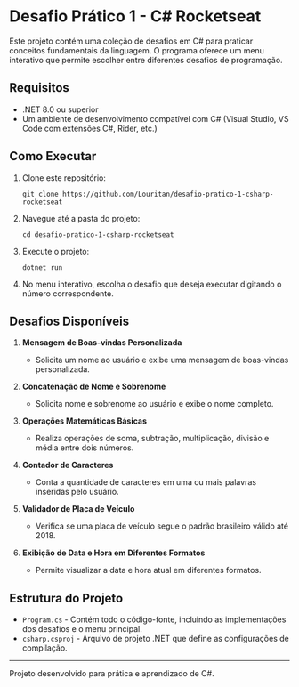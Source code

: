 # Desafio Prático 1 - C# Rocketseat

Este projeto contém uma coleção de desafios em C# para praticar conceitos fundamentais da linguagem. O programa oferece um menu interativo que permite escolher entre diferentes desafios de programação.

## Requisitos

- .NET 8.0 ou superior
- Um ambiente de desenvolvimento compatível com C# (Visual Studio, VS Code com extensões C#, Rider, etc.)

## Como Executar

1. Clone este repositório:
   ```
   git clone https://github.com/Louritan/desafio-pratico-1-csharp-rocketseat
   ```

2. Navegue até a pasta do projeto:
   ```
   cd desafio-pratico-1-csharp-rocketseat
   ```

3. Execute o projeto:
   ```
   dotnet run
   ```

4. No menu interativo, escolha o desafio que deseja executar digitando o número correspondente.

## Desafios Disponíveis

1. **Mensagem de Boas-vindas Personalizada**
   - Solicita um nome ao usuário e exibe uma mensagem de boas-vindas personalizada.

2. **Concatenação de Nome e Sobrenome**
   - Solicita nome e sobrenome ao usuário e exibe o nome completo.

3. **Operações Matemáticas Básicas**
   - Realiza operações de soma, subtração, multiplicação, divisão e média entre dois números.

4. **Contador de Caracteres**
   - Conta a quantidade de caracteres em uma ou mais palavras inseridas pelo usuário.

5. **Validador de Placa de Veículo**
   - Verifica se uma placa de veículo segue o padrão brasileiro válido até 2018.

6. **Exibição de Data e Hora em Diferentes Formatos**
   - Permite visualizar a data e hora atual em diferentes formatos.

## Estrutura do Projeto

- `Program.cs` - Contém todo o código-fonte, incluindo as implementações dos desafios e o menu principal.
- `csharp.csproj` - Arquivo de projeto .NET que define as configurações de compilação.

---

Projeto desenvolvido para prática e aprendizado de C#.
